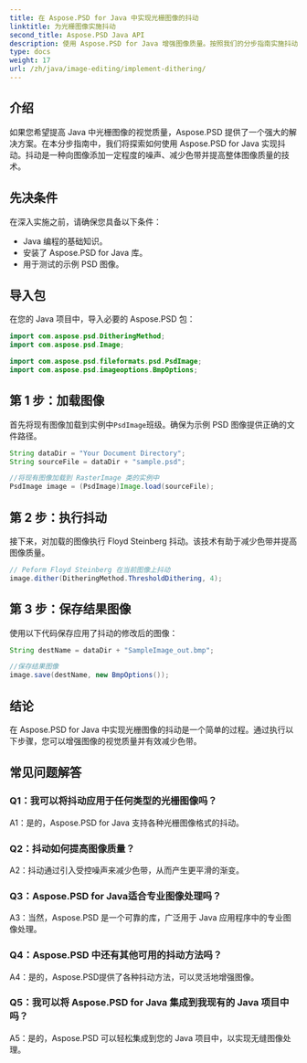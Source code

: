 ```yaml
---
title: 在 Aspose.PSD for Java 中实现光栅图像的抖动
linktitle: 为光栅图像实施抖动
second_title: Aspose.PSD Java API
description: 使用 Aspose.PSD for Java 增强图像质量。按照我们的分步指南实施抖动并消除色带。
type: docs
weight: 17
url: /zh/java/image-editing/implement-dithering/
---
```

## 介绍

如果您希望提高 Java 中光栅图像的视觉质量，Aspose.PSD 提供了一个强大的解决方案。在本分步指南中，我们将探索如何使用 Aspose.PSD for Java 实现抖动。抖动是一种向图像添加一定程度的噪声、减少色带并提高整体图像质量的技术。

## 先决条件

在深入实施之前，请确保您具备以下条件：

- Java 编程的基础知识。
- 安装了 Aspose.PSD for Java 库。
- 用于测试的示例 PSD 图像。

## 导入包

在您的 Java 项目中，导入必要的 Aspose.PSD 包：

```java
import com.aspose.psd.DitheringMethod;
import com.aspose.psd.Image;

import com.aspose.psd.fileformats.psd.PsdImage;
import com.aspose.psd.imageoptions.BmpOptions;
```

## 第 1 步：加载图像

首先将现有图像加载到实例中`PsdImage`班级。确保为示例 PSD 图像提供正确的文件路径。

```java
String dataDir = "Your Document Directory";
String sourceFile = dataDir + "sample.psd";

//将现有图像加载到 RasterImage 类的实例中
PsdImage image = (PsdImage)Image.load(sourceFile);
```

## 第 2 步：执行抖动

接下来，对加载的图像执行 Floyd Steinberg 抖动。该技术有助于减少色带并提高图像质量。

```java
// Peform Floyd Steinberg 在当前图像上抖动
image.dither(DitheringMethod.ThresholdDithering, 4);
```

## 第 3 步：保存结果图像

使用以下代码保存应用了抖动的修改后的图像：

```java
String destName = dataDir + "SampleImage_out.bmp";

//保存结果图像
image.save(destName, new BmpOptions());
```

## 结论

在 Aspose.PSD for Java 中实现光栅图像的抖动是一个简单的过程。通过执行以下步骤，您可以增强图像的视觉质量并有效减少色带。

## 常见问题解答

### Q1：我可以将抖动应用于任何类型的光栅图像吗？

A1：是的，Aspose.PSD for Java 支持各种光栅图像格式的抖动。

### Q2：抖动如何提高图像质量？

A2：抖动通过引入受控噪声来减少色带，从而产生更平滑的渐变。

### Q3：Aspose.PSD for Java适合专业图像处理吗？

A3：当然，Aspose.PSD 是一个可靠的库，广泛用于 Java 应用程序中的专业图像处理。

### Q4：Aspose.PSD 中还有其他可用的抖动方法吗？

A4：是的，Aspose.PSD提供了各种抖动方法，可以灵活地增强图像。

### Q5：我可以将 Aspose.PSD for Java 集成到我现有的 Java 项目中吗？

A5：是的，Aspose.PSD 可以轻松集成到您的 Java 项目中，以实现无缝图像处理。